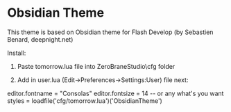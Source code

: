Obsidian Theme
==============

This theme is based on Obsidian theme for Flash Develop (by Sebastien Benard, deepnight.net)

Install:
1. Paste tomorrow.lua file into ZeroBraneStudio\cfg folder

2. Add in user.lua (Edit->Preferences->Settings:User) file next:

editor.fontname = "Consolas"
editor.fontsize = 14 -- or any what's you want
styles = loadfile('cfg/tomorrow.lua')('ObsidianTheme')